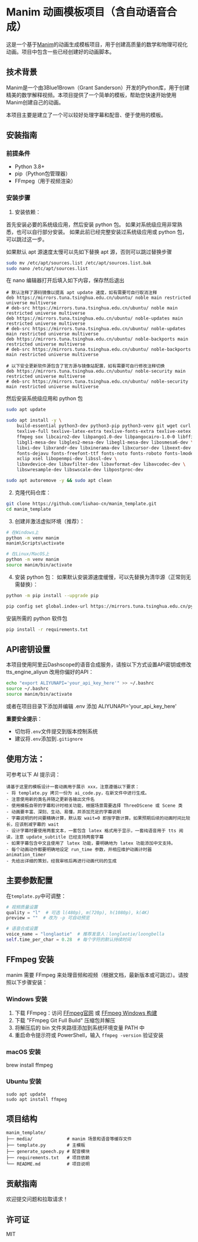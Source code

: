 # Manim 动画模板项目（含自动语音合成）

这是一个基于[Manim](https://www.manim.community/)的动画生成模板项目，用于创建高质量的数学和物理可视化动画。项目中包含一些已经创建好的动画脚本。

## 技术背景

Manim是一个由3Blue1Brown（Grant Sanderson）开发的Python库，用于创建精美的数学解释视频。本项目提供了一个简单的模板，帮助您快速开始使用Manim创建自己的动画。

本项目主要是建立了一个可以较好处理字幕和配音、便于使用的模板。

## 安装指南

### 前提条件

- Python 3.8+
- pip（Python包管理器）
- FFmpeg（用于视频渲染）

### 安装步骤

1. 安装依赖：

首先安装必要的系统级应用，然后安装 python 包。
如果对系统级应用非常熟悉，也可以自行部分安装。
如果此前已经完整安装过系统级应用或 python 包，可以跳过这一步。

如果默认 apt 源速度太慢可以先如下替换 apt 源，否则可以跳过替换步骤

```bash
sudo mv /etc/apt/sources.list /etc/apt/sources.list.bak
sudo nano /etc/apt/sources.list
```
在 nano 编辑器打开后填入如下内容，保存然后退出
```
# 默认注释了源码镜像以提高 apt update 速度，如有需要可自行取消注释
deb https://mirrors.tuna.tsinghua.edu.cn/ubuntu/ noble main restricted universe multiverse
# deb-src https://mirrors.tuna.tsinghua.edu.cn/ubuntu/ noble main restricted universe multiverse
deb https://mirrors.tuna.tsinghua.edu.cn/ubuntu/ noble-updates main restricted universe multiverse
# deb-src https://mirrors.tuna.tsinghua.edu.cn/ubuntu/ noble-updates main restricted universe multiverse
deb https://mirrors.tuna.tsinghua.edu.cn/ubuntu/ noble-backports main restricted universe multiverse
# deb-src https://mirrors.tuna.tsinghua.edu.cn/ubuntu/ noble-backports main restricted universe multiverse

# 以下安全更新软件源包含了官方源与镜像站配置，如有需要可自行修改注释切换
deb https://mirrors.tuna.tsinghua.edu.cn/ubuntu/ noble-security main restricted universe multiverse
# deb-src https://mirrors.tuna.tsinghua.edu.cn/ubuntu/ noble-security main restricted universe multiverse
```

然后安装系统级应用和 python 包
```bash
sudo apt update

sudo apt install -y \
    build-essential python3-dev python3-pip python3-venv git wget curl \
    texlive-full texlive-latex-extra texlive-fonts-extra texlive-xetex latexmk \
    ffmpeg sox libcairo2-dev libpango1.0-dev libpangocairo-1.0-0 libffi-dev \
    libgl1-mesa-dev libgles2-mesa-dev libegl1-mesa-dev libosmesa6-dev \
    libxi-dev libxrandr-dev libxinerama-dev libxcursor-dev libxext-dev \
    fonts-dejavu fonts-freefont-ttf fonts-noto fonts-roboto fonts-lmodern fonts-cmu \
    xclip xsel libopenmpi-dev libssl-dev \
    libavdevice-dev libavfilter-dev libavformat-dev libavcodec-dev \
    libswresample-dev libswscale-dev libpostproc-dev

sudo apt autoremove -y && sudo apt clean
```

2. 克隆代码仓库：

```bash
git clone https://github.com/liuhao-cn/manim_template.git
cd manim_template
```

3. 创建并激活虚拟环境（推荐）：

```bash
# 在Windows上
python -m venv manim
manim\Scripts\activate

# 在Linux/MacOS上
python -m venv manim
source manim/bin/activate
```

4. 安装 python 包：
如果默认安装源速度缓慢，可以先替换为清华源（正常则无需替换）：
```bash
python -m pip install --upgrade pip

pip config set global.index-url https://mirrors.tuna.tsinghua.edu.cn/pypi/web/simple
```

安装所需的 python 软件包
```bash
pip install -r requirements.txt
```


## API密钥设置

本项目使用阿里云Dashscope的语音合成服务，请按以下方式设置API密钥或修改 tts_engine_aliyun 改用你偏好的API：
```bash
echo "export ALIYUNAPI='your_api_key_here'" >> ~/.bashrc
source ~/.bashrc
source manim/bin/activate
```
或者在项目目录下添加并编辑 .env 添加 ALIYUNAPI='your_api_key_here'

**重要安全提示**：
- 切勿将`.env`文件提交到版本控制系统
- 建议将`.env`添加到`.gitignore`

## 使用方法：

可参考以下 AI 提示词：
```AI prompt
请基于这里的模板设计一套动画用于展示 xxx，注意遵循以下要求：
- 将 template.py 拷贝一份为 ai_code.py，在新文件中进行生成。
- 注意使用新的类名并随之更新各输出文件名
- 使用模板自带的字幕和计时相关功能，根据场景需要选择 ThreeDScene 或 Scene 类
- 动画要丰富、深刻、生动、易懂，并添加充足的字幕说明
- 字幕说明的时间要精确计算，默认取 wait=0 即按字数计算。如果预期后续的动画时间比较长，应该削减字幕的 wait
- 设计字幕时要使用两套文本，一套包含 latex 格式用于显示，一套纯语音用于 tts 阅读，注意 update_subtitle 已经支持两套字幕
- 如果字幕包含中文且使用了 latex 功能，要明确地为 latex 功能添加中文支持。
- 每个动画动作都要明确地设定 run_time 参数，并相应维护动画计时器 animation_timer
- 先给出详细的策划，经我审核后再进行动画代码的生成
```

## 主要参数配置
在`template.py`中可调整：
```python
# 视频质量设置
quality = "l"  # 可选 l(480p), m(720p), h(1080p), k(4K)
preview = ""  # 改为 -p 可自动预览

# 语音合成设置
voice_name = "longlaotie"  # 推荐发音人：longlaotie/loongbella
self.time_per_char = 0.28  # 每个字符的默认持续时间
```


## FFmpeg 安装

manim 需要 FFmpeg 来处理音频和视频（根据文档，最新版本或可跳过）。请按照以下步骤安装：

### Windows 安装
1. 下载 FFmpeg：访问 [FFmpeg官网](https://ffmpeg.org/download.html) 或 [FFmpeg Windows 构建](https://www.gyan.dev/ffmpeg/builds/)
2. 下载 "FFmpeg Git Full Build" 压缩包并解压
3. 将解压后的 bin 文件夹路径添加到系统环境变量 PATH 中
4. 重启命令提示符或 PowerShell，输入 `ffmpeg -version` 验证安装

### macOS 安装
brew install ffmpeg

### Ubuntu 安装
```
sudo apt update
sudo apt install ffmpeg
```

## 项目结构

```
manim_template/
├── media/             # manim 场景和语音等缓存文件
├── template.py        # 主模板
├── generate_speech.py # 配音模块
├── requirements.txt   # 项目依赖
└── README.md          # 项目说明
```

## 贡献指南

欢迎提交问题和拉取请求！

## 许可证

MIT 